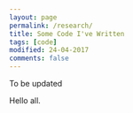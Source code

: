 ```yaml
---
layout: page
permalink: /research/
title: Some Code I've Written
tags: [code]
modified: 24-04-2017
comments: false
---
```



To be updated

Hello all.
